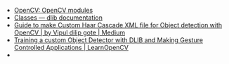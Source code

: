 - [OpenCV: OpenCV modules](https://docs.opencv.org/4.x/)
- [Classes — dlib documentation](http://dlib.net/python/index.html)
- [Guide to make Custom Haar Cascade XML file for Object detection with OpenCV | by Vipul dilip gote | Medium](https://medium.com/@vipulgote4/guide-to-make-custom-haar-cascade-xml-file-for-object-detection-with-opencv-6932e22c3f0e)
- [Training a custom Object Detector with DLIB and Making Gesture Controlled Applications | LearnOpenCV](https://learnopencv.com/training-a-custom-object-detector-with-dlib-making-gesture-controlled-applications/)
- 